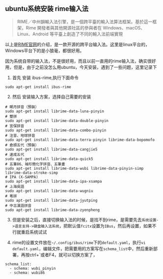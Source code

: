 ## ubuntu系统安装 rime输入法

> RIME／中州韻輸入法引擎，是一個跨平臺的輸入法算法框架。基於這一框架，Rime 開發者與其他開源社區的參與者在 Windows、macOS、Linux、Android 等平臺上創造了不同的輸入法前端實現

以上是[RIME官网](http://http://rime.im/)的介绍，是一款开源的跨平台输入法。这里是linux平台的，Windows平台下的是小狼毫，都很好用。

因为系统自带的输入法，不是很好用，而且以前一直用的rime输入法，确实很好用，但是，由于之前没怎么用ubuntu，今天安装，遇到了一些问题，这里记录下

1. 首先 安装 ibus-rime,执行下面命令 

```
sudo apt-get install ibus-rime
```

2.  然后 安装输入方案，选择自己需要的安装

```
# 朙月拼音（預裝）
sudo apt-get install librime-data-luna-pinyin
# 雙拼
sudo apt-get install librime-data-double-pinyin
# 宮保拼音
sudo apt-get install librime-data-combo-pinyin
# 注音、地球拼音
sudo apt-get install librime-data-terra-pinyin librime-data-bopomofo
# 倉頡五代（預裝）
sudo apt-get install librime-data-cangjie5
# 速成五代
sudo apt-get install librime-data-quick5
# 五筆86、袖珍簡化字拼音、五筆畫
sudo apt-get install librime-data-wubi librime-data-pinyin-simp librime-data-stroke-simp
# IPA (X-SAMPA)
sudo apt-get install librime-data-ipa-xsampa
# 上海吳語
sudo apt-get install librime-data-wugniu
# 粵拼
sudo apt-get install librime-data-jyutping
# 中古漢語拼音
sudo apt-get install librime-data-zyenpheng
```

3. 但是安装之后，直接切换输入法的时候，是找不到rime，是需要先去`系统设置->语言支持->键盘输入法系统`，把默认值`fcitx`设置为`IBus`，然后再设置，如果不行就重启系统试试

4. rime的设置文件放在`~/.config/ibus/rime`下的`default.yaml`，执行`vi default.yaml`，编辑文件，把需要用的方案写在`schema_list`中，然后重新部署，再按ctrl+`或者F4，就可以切换方案了，

```
schema_list:
  - schema: wubi_pinyin
  - schema: wubi86

```